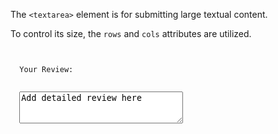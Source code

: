 The `<textarea>` element is for
submitting large textual content.

To control its size, the `rows`
and
`cols` attributes are utilized.

<codeblock language="html" type="lesson">
<code>
<form>
  <label>Your Review:</label>
  <br>
  <textarea
    rows="3"
    cols="30"
  >Add detailed review here</textarea>
</form>
</code>
</codeblock>